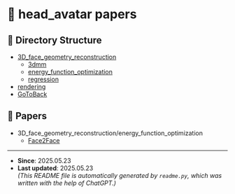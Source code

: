 # 🧍 head_avatar papers

## 📂 Directory Structure
- [3D_face_geometry_reconstruction](3D_face_geometry_reconstruction/README.md)
  - [3dmm](3D_face_geometry_reconstruction/3dmm/README.md)
  - [energy_function_optimization](3D_face_geometry_reconstruction/energy_function_optimization/README.md)
  - [regression](3D_face_geometry_reconstruction/regression/README.md)
- [rendering](rendering/README.md)
- [GoToBack](../README.md)

## 📄 Papers
- 3D_face_geometry_reconstruction/energy_function_optimization
  - [Face2Face](3D_face_geometry_reconstruction/energy_function_optimization/Face2Face.md)


---
- **Since**: 2025.05.23  
- **Last updated**: 2025.05.23  
_(This README file is automatically generated by `readme.py`, which was written with the help of ChatGPT.)_
